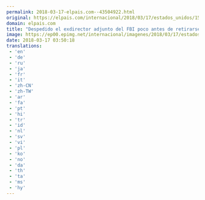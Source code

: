 ```yaml
---
permalink: 2018-03-17-elpais.com--43504922.html
original: https://elpais.com/internacional/2018/03/17/estados_unidos/1521256195_686236.html#?ref=rss&format=simple&link=link
domain: elpais.com
title: "Despedido el exdirector adjunto del FBI poco antes de retirarse"
image: https://ep00.epimg.net/internacional/imagenes/2018/03/17/estados_unidos/1521256195_686236_1521256707_rrss_normal.jpg
date: 2018-03-17 03:50:18
translations: 
 - 'en'
 - 'de'
 - 'ru'
 - 'ja'
 - 'fr'
 - 'it'
 - 'zh-CN'
 - 'zh-TW'
 - 'ar'
 - 'fa'
 - 'pt'
 - 'hi'
 - 'tr'
 - 'id'
 - 'nl'
 - 'sv'
 - 'vi'
 - 'pl'
 - 'ko'
 - 'no'
 - 'da'
 - 'th'
 - 'ta'
 - 'ms'
 - 'hy'
---
```


